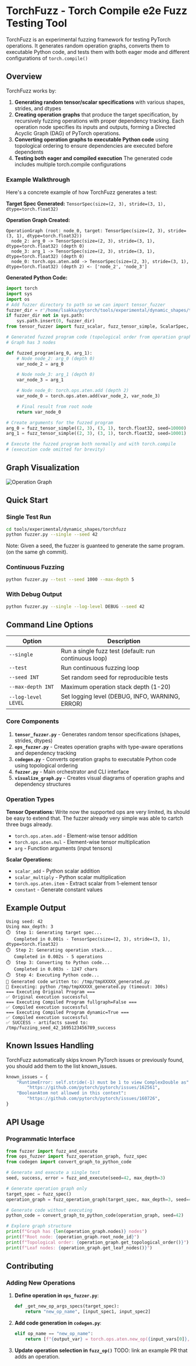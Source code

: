 # TorchFuzz - Torch Compile e2e Fuzz Testing Tool

TorchFuzz is an experimental fuzzing framework for testing PyTorch operations. It generates
random operation graphs, converts them to executable Python code, and tests them with both eager
mode and different configurations of `torch.compile()`

## Overview

TorchFuzz works by:
1. **Generating random tensor/scalar specifications** with various shapes, strides, and dtypes
2. **Creating operation graphs** that produce the target specification, by recursively fuzzing operations with proper dependency tracking. Each operation node specifies its inputs and outputs, forming a Directed Acyclic Graph (DAG) of PyTorch operations.
3. **Converting operation graphs to executable Python code** using topological ordering to ensure dependencies are executed before dependents
4. **Testing both eager and compiled execution** The generated code includes multiple torch.compile configurations

### Example Walkthrough

Here's a concrete example of how TorchFuzz generates a test:

**Target Spec Generated:** `TensorSpec(size=(2, 3), stride=(3, 1), dtype=torch.float32)`

**Operation Graph Created:**
```
OperationGraph (root: node_0, target: TensorSpec(size=(2, 3), stride=(3, 1), dtype=torch.float32))
  node_2: arg_0 -> TensorSpec(size=(2, 3), stride=(3, 1), dtype=torch.float32) (depth 0)
  node_3: arg_1 -> TensorSpec(size=(2, 3), stride=(3, 1), dtype=torch.float32) (depth 0)
  node_0: torch.ops.aten.add -> TensorSpec(size=(2, 3), stride=(3, 1), dtype=torch.float32) (depth 2) <- ['node_2', 'node_3']
```

**Generated Python Code:**
```python
import torch
import sys
import os
# Add fuzzer directory to path so we can import tensor_fuzzer
fuzzer_dir = r'/home/lsakka/pytorch/tools/experimental/dynamic_shapes/torchfuzz'
if fuzzer_dir not in sys.path:
    sys.path.insert(0, fuzzer_dir)
from tensor_fuzzer import fuzz_scalar, fuzz_tensor_simple, ScalarSpec, TensorSpec

# Generated fuzzed program code (topological order from operation graph)
# Graph has 3 nodes

def fuzzed_program(arg_0, arg_1):
    # Node node_2: arg_0 (depth 0)
    var_node_2 = arg_0

    # Node node_3: arg_1 (depth 0)
    var_node_3 = arg_1

    # Node node_0: torch.ops.aten.add (depth 2)
    var_node_0 = torch.ops.aten.add(var_node_2, var_node_3)

    # Final result from root node
    return var_node_0

# Create arguments for the fuzzed program
arg_0 = fuzz_tensor_simple((2, 3), (3, 1), torch.float32, seed=10000)
arg_1 = fuzz_tensor_simple((2, 3), (3, 1), torch.float32, seed=10001)

# Execute the fuzzed program both normally and with torch.compile
# (execution code omitted for brevity)
```

## Graph Visualization
![Operation Graph](image.png)

## Quick Start

### Single Test Run

```bash
cd tools/experimental/dynamic_shapes/torchfuzz
python fuzzer.py --single --seed 42
```
Note: Given a seed, the fuzzer is guanteed to generate the same program. (on the same gh commit).

### Continuous Fuzzing

```bash
python fuzzer.py --test --seed 1000 --max-depth 5
```

### With Debug Output

```bash
python fuzzer.py --single --log-level DEBUG --seed 42
```

## Command Line Options

| Option | Description |
|--------|-------------|
| `--single` | Run a single fuzz test (default: run continuous loop) |
| `--test` | Run continuous fuzzing loop |
| `--seed INT` | Set random seed for reproducible tests |
| `--max-depth INT` | Maximum operation stack depth (1-20) |
| `--log-level LEVEL` | Set logging level (DEBUG, INFO, WARNING, ERROR) |


### Core Components

1. **`tensor_fuzzer.py`** - Generates random tensor specifications (shapes, strides, dtypes)
2. **`ops_fuzzer.py`** - Creates operation graphs with type-aware operations and dependency tracking
3. **`codegen.py`** - Converts operation graphs to executable Python code using topological ordering
4. **`fuzzer.py`** - Main orchestrator and CLI interface
5. **`visualize_graph.py`** - Creates visual diagrams of operation graphs and dependency structures

### Operation Types

**Tensor Operations:**
Write now the supported ops are very limited, its should be easy to extend that.
The fuzzer already very simple was able to cartch three bugs already.

- `torch.ops.aten.add` - Element-wise tensor addition
- `torch.ops.aten.mul` - Element-wise tensor multiplication
- `arg` - Function arguments (input tensors)

**Scalar Operations:**
- `scalar_add` - Python scalar addition
- `scalar_multiply` - Python scalar multiplication
- `torch.ops.aten.item` - Extract scalar from 1-element tensor
- `constant` - Generate constant values

## Example Output

```
Using seed: 42
Using max_depth: 3
⏱️  Step 1: Generating target spec...
   Completed in 0.001s - TensorSpec(size=(2, 3), stride=(3, 1), dtype=torch.float32)
⏱️  Step 2: Generating operation stack...
   Completed in 0.002s - 5 operations
⏱️  Step 3: Converting to Python code...
   Completed in 0.003s - 1247 chars
⏱️  Step 4: Executing Python code...
📄 Generated code written to: /tmp/tmpXXXXX_generated.py
🚀 Executing: python /tmp/tmpXXXXX_generated.py (timeout: 300s)
=== Executing Original Program ===
✅ Original execution successful
=== Executing Compiled Program fullgraph=False ===
✅ Compiled execution successful
=== Executing Compiled Program dynamic=True ===
✅ Compiled execution successful
✅ SUCCESS - artifacts saved to: /tmp/fuzzing_seed_42_1695123456789_success
```


## Known Issues Handling

TorchFuzz automatically skips known PyTorch issues or previously found, you should add them to the list known_issues.

```python
known_issues = {
    "RuntimeError: self.stride(-1) must be 1 to view ComplexDouble as":
        "https://github.com/pytorch/pytorch/issues/162561",
    "BooleanAtom not allowed in this context":
        "https://github.com/pytorch/pytorch/issues/160726",
}
```

## API Usage

### Programmatic Interface

```python
from fuzzer import fuzz_and_execute
from ops_fuzzer import fuzz_operation_graph, fuzz_spec
from codegen import convert_graph_to_python_code

# Generate and execute a single test
seed, success, error = fuzz_and_execute(seed=42, max_depth=3)

# Generate operation graph only
target_spec = fuzz_spec()
operation_graph = fuzz_operation_graph(target_spec, max_depth=3, seed=42)

# Generate code without executing
python_code = convert_graph_to_python_code(operation_graph, seed=42)

# Explore graph structure
print(f"Graph has {len(operation_graph.nodes)} nodes")
print(f"Root node: {operation_graph.root_node_id}")
print(f"Topological order: {operation_graph.get_topological_order()}")
print(f"Leaf nodes: {operation_graph.get_leaf_nodes()}")
```


## Contributing

### Adding New Operations

1. **Define operation in `ops_fuzzer.py`**:
   ```python
   def _get_new_op_args_specs(target_spec):
       return "new_op_name", [input_spec1, input_spec2]
   ```

2. **Add code generation in `codegen.py`**:
   ```python
   elif op_name == "new_op_name":
       return [f"{output_var} = torch.ops.aten.new_op({input_vars[0]}, {input_vars[1]})"]
   ```


3. **Update operation selection in `fuzz_op()`**
TODO: link an example PR that adds an operation.
